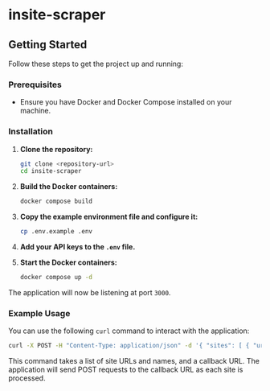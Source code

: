 # insite-scraper

## Getting Started

Follow these steps to get the project up and running:

### Prerequisites

- Ensure you have Docker and Docker Compose installed on your machine.

### Installation

1. **Clone the repository:**

   ```sh
   git clone <repository-url>
   cd insite-scraper
   ```

2. **Build the Docker containers:**

   ```sh
   docker compose build
   ```

3. **Copy the example environment file and configure it:**

   ```sh
   cp .env.example .env
   ```

4. **Add your API keys to the `.env` file.**

5. **Start the Docker containers:**
   ```sh
   docker compose up -d
   ```

The application will now be listening at port `3000`.

### Example Usage

You can use the following `curl` command to interact with the application:

```sh
curl -X POST -H "Content-Type: application/json" -d '{ "sites": [ { "url": "https://magicserviceco.com/", "companyName": "Magic Service Co" } ], "callback": "https://n8n.kianmusser.com/webhook-test/0c50a78d-67b1-4c70-b584-657d157a0999" }' http://localhost:3000/process
```

This command takes a list of site URLs and names, and a callback URL. The application will send POST requests to the callback URL as each site is processed.
